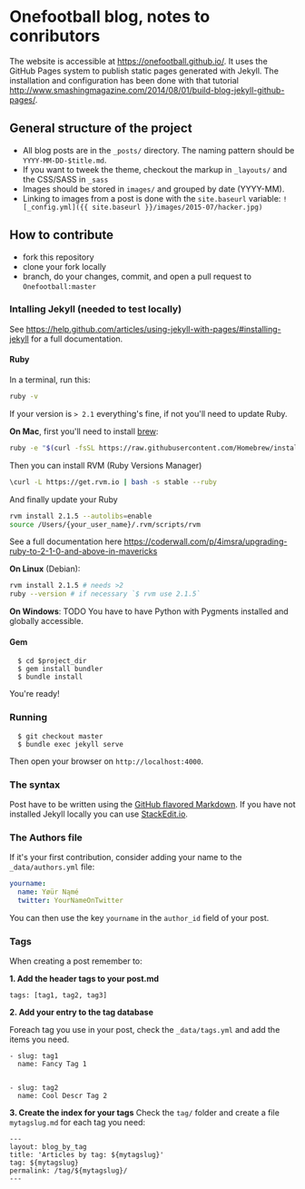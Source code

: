 # Onefootball blog, notes to conributors

The website is accessible at https://onefootball.github.io/. It uses the GitHub Pages system to publish static pages generated with Jekyll. The installation and configuration has been done with that tutorial http://www.smashingmagazine.com/2014/08/01/build-blog-jekyll-github-pages/.

## General structure of the project

  * All blog posts are in the `_posts/` directory. The naming pattern should be `YYYY-MM-DD-$title.md`.
  * If you want to tweek the theme, checkout the markup in `_layouts/` and the CSS/SASS in `_sass`
  * Images should be stored in `images/` and grouped by date (YYYY-MM).
  * Linking to images from a post is done with the `site.baseurl` variable: `![_config.yml]({{ site.baseurl }}/images/2015-07/hacker.jpg)`


## How to contribute

  * fork this repository
  * clone your fork locally
  * branch, do your changes, commit, and open a pull request to `Onefootball:master`

### Intalling Jekyll (needed to test locally)

See https://help.github.com/articles/using-jekyll-with-pages/#installing-jekyll for a full documentation.

#### Ruby

In a terminal, run this:

```bash
ruby -v
```

If your version is `> 2.1` everything's fine, if not you'll need to update Ruby.

**On Mac**, first you'll need to install [brew](http://brew.sh/):

```bash
ruby -e "$(curl -fsSL https://raw.githubusercontent.com/Homebrew/install/master/install)"
```

Then you can install RVM (Ruby Versions Manager)

```bash
\curl -L https://get.rvm.io | bash -s stable --ruby
```

And finally update your Ruby

```bash
rvm install 2.1.5 --autolibs=enable
source /Users/{your_user_name}/.rvm/scripts/rvm
```

See a full documentation here https://coderwall.com/p/4imsra/upgrading-ruby-to-2-1-0-and-above-in-mavericks

**On Linux** (Debian):
```bash
rvm install 2.1.5 # needs >2
ruby --version # if necessary `$ rvm use 2.1.5`
```

**On Windows**: TODO
You have to have Python with Pygments installed and globally accessible.


#### Gem

```
  $ cd $project_dir
  $ gem install bundler
  $ bundle install
```

You're ready!


### Running

```
  $ git checkout master
  $ bundle exec jekyll serve
```

Then open your browser on `http://localhost:4000`.

### The syntax

Post have to be written using the [GitHub flavored Markdown](https://help.github.com/articles/github-flavored-markdown/). If you have not installed Jekyll locally you can use [StackEdit.io](https://stackedit.io/).

### The Authors file

If it's your first contribution, consider adding your name to the `_data/authors.yml` file:

```yml
yourname:
  name: Yøür Nąmé
  twitter: YourNameOnTwitter
```

You can then use the key `yourname` in the `author_id` field of your post.


### Tags

When creating a post remember to:

**1. Add the header tags to your post.md**

```
tags: [tag1, tag2, tag3]
```

**2. Add your entry to the tag database**

Foreach tag you use in your post, check the `_data/tags.yml` and add the items you need.

```
- slug: tag1
  name: Fancy Tag 1


- slug: tag2
  name: Cool Descr Tag 2

```

**3. Create the index for your tags**
Check the `tag/` folder and create a file `mytagslug.md` for each tag you need:

```
---
layout: blog_by_tag
title: 'Articles by tag: ${mytagslug}'
tag: ${mytagslug}
permalink: /tag/${mytagslug}/
---
```
